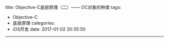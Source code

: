 title: Objective-C底层原理（二）—— OC对象的种类
tags:
  - Objective-C
  - 底层原理
categories:
  - iOS开发
date: 2017-01-02 20:35:50
---
